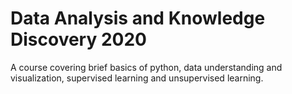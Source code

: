 # Data Analysis and Knowledge Discovery 2020

A course covering brief basics of python, data understanding and visualization, supervised learning and unsupervised learning.
